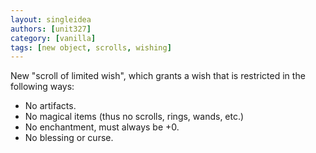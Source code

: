```yaml
---
layout: singleidea
authors: [unit327]
category: [vanilla]
tags: [new object, scrolls, wishing]
---
```

New "scroll of limited wish", which grants a wish that is restricted in the
following ways:
* No artifacts.
* No magical items (thus no scrolls, rings, wands, etc.)
* No enchantment, must always be +0.
* No blessing or curse.
